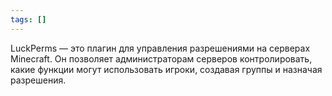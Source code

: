 ```yaml
---
tags: []
---
```

LuckPerms — это плагин для управления разрешениями на серверах Minecraft. Он позволяет администраторам серверов контролировать, какие функции могут использовать игроки, создавая группы и назначая разрешения.